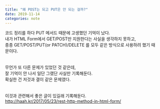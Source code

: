 ```yaml
---
title: "왜 POST는 되고 PUT은 안 되는 걸까?"
date: 2019-11-14
categories: note
---
```


코드 정리를 하다 PUT 메서드 때문에 고생했던 기억이 났다.<br>
내가 HTML Form에서 GET/POST만 지원한다는 사실을 생각하지 못하고,<br>
종종 GET/POST/PUT(or PATCH)/DELETE 를 모두 같은 방식으로 사용하려 했기 때문이다.<br>
<br><br>
무언가 또 다른 문제가 있었던 것 같은데,<br>
잘 기억이 안 나서 일단 그랬단 사실만 기록해둔다.<br>
확실한 건 저것과 결이 같은 문제였다.<br>
<br><br>
이것과 관련해서 좋은 글이 있길래 기록해둔다.<br>
http://haah.kr/2017/05/23/rest-http-method-in-html-form/
